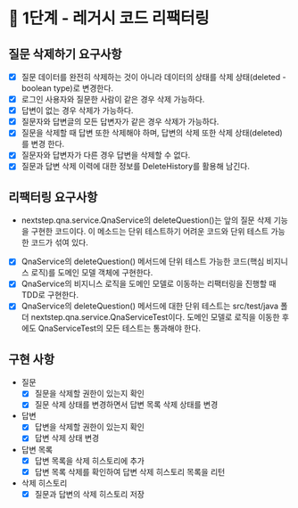 # 🚀 1단계 - 레거시 코드 리팩터링

## 질문 삭제하기 요구사항

* [x] 질문 데이터를 완전히 삭제하는 것이 아니라 데이터의 상태를 삭제 상태(deleted - boolean type)로 변경한다.
* [x] 로그인 사용자와 질문한 사람이 같은 경우 삭제 가능하다.
* [x] 답변이 없는 경우 삭제가 가능하다.
* [x] 질문자와 답변글의 모든 답변자가 같은 경우 삭제가 가능하다.
* [x] 질문을 삭제할 때 답변 또한 삭제해야 하며, 답변의 삭제 또한 삭제 상태(deleted)를 변경 한다.
* [x] 질문자와 답변자가 다른 경우 답변을 삭제할 수 없다.
* [x] 질문과 답변 삭제 이력에 대한 정보를 DeleteHistory를 활용해 남긴다.

## 리팩터링 요구사항

- nextstep.qna.service.QnaService의 deleteQuestion()는 앞의 질문 삭제 기능을 구현한 코드이다.
  이 메소드는 단위 테스트하기 어려운 코드와 단위 테스트 가능한 코드가 섞여 있다.

* [x] QnaService의 deleteQuestion() 메서드에 단위 테스트 가능한 코드(핵심 비지니스 로직)를 도메인 모델 객체에 구현한다.
* [x] QnaService의 비지니스 로직을 도메인 모델로 이동하는 리팩터링을 진행할 때 TDD로 구현한다.
* [x] QnaService의 deleteQuestion() 메서드에 대한 단위 테스트는 src/test/java 폴더 nextstep.qna.service.QnaServiceTest이다.
  도메인 모델로 로직을 이동한 후에도 QnaServiceTest의 모든 테스트는 통과해야 한다.

## 구현 사항

* 질문
    * [x] 질문을 삭제할 권한이 있는지 확인
    * [x] 질문 삭제 상태를 변경하면서 답변 목록 삭제 상태를 변경
* 답변
    * [x] 답변을 삭제할 권한이 있는지 확인
    * [x] 답변 삭제 상태 변경
* 답변 목록
    * [x] 답변 목록을 삭제 히스토리에 추가
    * [x] 답변 목록 삭제를 확인하여 답변 삭제 히스토리 목록을 리턴
* 삭제 히스토리
    * [x] 질문과 답변의 삭제 히스토리 저장
